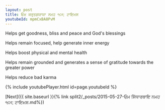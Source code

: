 ```yaml
---
layout: post
title: ਓਮ ਕਰੁਤਗਯਾਯਾ ਨਮਹ ੧੦੮ ਟਾਇਮਸ
youtubeId: mpmCxBA8PvM
---
```

 
 
Helps get goodness, bliss and peace and God's blessings
 
Helps remain focused, help generate inner energy 
 
Helps boost physical and mental health 
 
Helps remain grounded and generates a sense of gratitude towards the greater power 
 
Helps reduce bad karma
 
 
 
 


{% include youtubePlayer.html id=page.youtubeId %}
 
[Next]({{ site.baseurl }}{% link  split2/_posts/2015-05-27-ਓਮ ਸਿੱਧਾਰਥਾਇ ਨਮਹ ੧੦੮ ਟਾਇਮਸ.md%})
 
